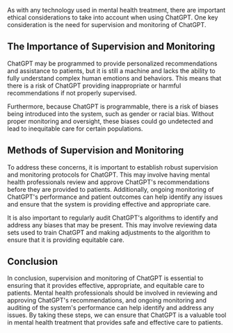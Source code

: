 
As with any technology used in mental health treatment, there are important ethical considerations to take into account when using ChatGPT. One key consideration is the need for supervision and monitoring of ChatGPT.

The Importance of Supervision and Monitoring
--------------------------------------------

ChatGPT may be programmed to provide personalized recommendations and assistance to patients, but it is still a machine and lacks the ability to fully understand complex human emotions and behaviors. This means that there is a risk of ChatGPT providing inappropriate or harmful recommendations if not properly supervised.

Furthermore, because ChatGPT is programmable, there is a risk of biases being introduced into the system, such as gender or racial bias. Without proper monitoring and oversight, these biases could go undetected and lead to inequitable care for certain populations.

Methods of Supervision and Monitoring
-------------------------------------

To address these concerns, it is important to establish robust supervision and monitoring protocols for ChatGPT. This may involve having mental health professionals review and approve ChatGPT's recommendations before they are provided to patients. Additionally, ongoing monitoring of ChatGPT's performance and patient outcomes can help identify any issues and ensure that the system is providing effective and appropriate care.

It is also important to regularly audit ChatGPT's algorithms to identify and address any biases that may be present. This may involve reviewing data sets used to train ChatGPT and making adjustments to the algorithm to ensure that it is providing equitable care.

Conclusion
----------

In conclusion, supervision and monitoring of ChatGPT is essential to ensuring that it provides effective, appropriate, and equitable care to patients. Mental health professionals should be involved in reviewing and approving ChatGPT's recommendations, and ongoing monitoring and auditing of the system's performance can help identify and address any issues. By taking these steps, we can ensure that ChatGPT is a valuable tool in mental health treatment that provides safe and effective care to patients.
